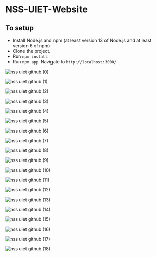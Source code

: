 # NSS-UIET-Website

## To setup
- Install Node.js and npm (at least version 13 of Node.js and at least version 6 of npm)
- Clone the project.
- Run `npm install`.
- Run `npm app`. Navigate to `http://localhost:3000/`.

![nss uiet github (0)](https://user-images.githubusercontent.com/67255069/118926000-407d9080-b95d-11eb-93d7-7c20f8ffe130.jpg)

![nss uiet github (1)](https://user-images.githubusercontent.com/67255069/118926003-41162700-b95d-11eb-86f6-172828b6fedb.jpg)

![nss uiet github (2)](https://user-images.githubusercontent.com/67255069/118926005-41aebd80-b95d-11eb-9807-6780a65c7b6b.jpg)

![nss uiet github (3)](https://user-images.githubusercontent.com/67255069/118926006-42475400-b95d-11eb-9ee5-0700ffbba231.jpg)

![nss uiet github (4)](https://user-images.githubusercontent.com/67255069/118926008-42475400-b95d-11eb-9833-d1b1e36d7d44.jpg)

![nss uiet github (5)](https://user-images.githubusercontent.com/67255069/118926010-42dfea80-b95d-11eb-9f57-7c6105403cb9.jpg)

![nss uiet github (6)](https://user-images.githubusercontent.com/67255069/118926011-43788100-b95d-11eb-9ea9-21dcc450e4be.jpg)

![nss uiet github (7)](https://user-images.githubusercontent.com/67255069/118926014-43788100-b95d-11eb-977d-4041dbd17fe8.jpg)

![nss uiet github (8)](https://user-images.githubusercontent.com/67255069/118926016-44111780-b95d-11eb-9870-355b3f73e152.jpg)

![nss uiet github (9)](https://user-images.githubusercontent.com/67255069/118925974-3bb8dc80-b95d-11eb-8bc3-b54dc8a8a224.jpg)

![nss uiet github (10)](https://user-images.githubusercontent.com/67255069/118925980-3cea0980-b95d-11eb-8c25-a7d2ffbfbf5c.jpg)

![nss uiet github (11)](https://user-images.githubusercontent.com/67255069/118925985-3d82a000-b95d-11eb-80f1-53149c047730.jpg)

![nss uiet github (12)](https://user-images.githubusercontent.com/67255069/118925987-3e1b3680-b95d-11eb-8c11-53277053bd35.jpg)

![nss uiet github (13)](https://user-images.githubusercontent.com/67255069/118925990-3e1b3680-b95d-11eb-8b0d-840f005ef418.jpg)

![nss uiet github (14)](https://user-images.githubusercontent.com/67255069/118925991-3eb3cd00-b95d-11eb-9f8f-6ae10126e4e0.jpg)

![nss uiet github (15)](https://user-images.githubusercontent.com/67255069/118925992-3f4c6380-b95d-11eb-8fd6-9049ce4d339a.jpg)

![nss uiet github (16)](https://user-images.githubusercontent.com/67255069/118925994-3f4c6380-b95d-11eb-8f0f-9294a7fd8320.jpg)

![nss uiet github (17)](https://user-images.githubusercontent.com/67255069/118925997-3fe4fa00-b95d-11eb-8ab3-54952406971d.jpg)

![nss uiet github (18)](https://user-images.githubusercontent.com/67255069/118925999-407d9080-b95d-11eb-9b8c-382b01e82ea4.jpg)
